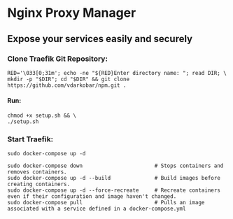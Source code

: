 # Nginx Proxy Manager
Expose your services easily and securely
---
  
### Clone Traefik Git Repository:
```
RED='\033[0;31m'; echo -ne "${RED}Enter directory name: "; read DIR; \
mkdir -p "$DIR"; cd "$DIR" && git clone https://github.com/vdarkobar/npm.git .
```
  
#### Run:
```
chmod +x setup.sh && \
./setup.sh
```
  
### Start Traefik:
```
sudo docker-compose up -d
```
```
sudo docker-compose down                       # Stops containers and removes containers.
sudo docker-compose up -d --build              # Build images before creating containers.
sudo docker-compose up -d --force-recreate     # Recreate containers even if their configuration and image haven't changed.
sudo docker-compose pull                       # Pulls an image associated with a service defined in a docker-compose.yml
```
  
